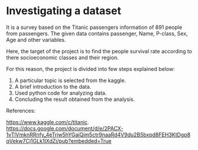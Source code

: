 #                                                  Investigating a dataset

It is a survey based on the Titanic passengers information of 891 people from passengers. 
The given data contains passenger, Name, P-class, Sex, Age and other variables.  

Here, the target of the project is to find the people survival rate according to there socioeconomic classes and their region. 

For this reason, the project is divided into few steps explained below:

1) A particular topic is selected from the kaggle.
2) A brief introduction to the data.
3) Used python code for analyzing data.
4) Concluding the result obtained from the analysis.

References:

https://www.kaggle.com/c/titanic.
https://docs.google.com/document/d/e/2PACX-1vTlVmknRRnfy_4eTrjw5hYGaiQim5ctr9naaRd4V9du2B5bxpd8FEH3KtDgp8qVekw7Cj1GLk1IXdZi/pub?embedded=True
